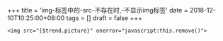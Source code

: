 +++
title = 'img-标签中的-src-不存在时,-不显示img标签'
date = 2018-12-10T10:25:00+08:00
tags = []
draft = false
+++

```
<img src="{$trend.picture}" onerror="javascript:this.remove()">
```
